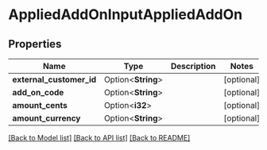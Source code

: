 # AppliedAddOnInputAppliedAddOn

## Properties

Name | Type | Description | Notes
------------ | ------------- | ------------- | -------------
**external_customer_id** | Option<**String**> |  | [optional]
**add_on_code** | Option<**String**> |  | [optional]
**amount_cents** | Option<**i32**> |  | [optional]
**amount_currency** | Option<**String**> |  | [optional]

[[Back to Model list]](../README.md#documentation-for-models) [[Back to API list]](../README.md#documentation-for-api-endpoints) [[Back to README]](../README.md)



